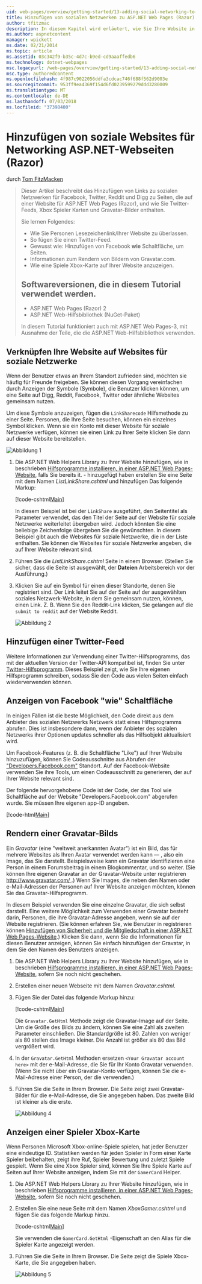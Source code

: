 ```yaml
---
uid: web-pages/overview/getting-started/13-adding-social-networking-to-your-web-site
title: Hinzufügen von sozialen Netzwerken zu ASP.NET Web Pages (Razor) Sites | Microsoft-Dokumentation
author: tfitzmac
description: In diesem Kapitel wird erläutert, wie Sie Ihre Website in soziale Netzwerkdienste integrieren. In diesem Kapitel erfahren Sie, wie Sie den Personenkreis Lesezeichenlink/Ihrer Website...
ms.author: aspnetcontent
manager: wpickett
ms.date: 02/21/2014
ms.topic: article
ms.assetid: 03c342f9-b35c-4d7c-b9ed-cd9aaaffedb6
ms.technology: dotnet-webpages
msc.legacyurl: /web-pages/overview/getting-started/13-adding-social-networking-to-your-web-site
msc.type: authoredcontent
ms.openlocfilehash: 4f987c9022056ddfa3cdcac746f688f562d9003e
ms.sourcegitcommit: 953ff9ea4369f154d6fd0239599279ddd3280009
ms.translationtype: MT
ms.contentlocale: de-DE
ms.lasthandoff: 07/03/2018
ms.locfileid: "37398400"
---
```

<a name="adding-social-networking-to-aspnet-web-pages-razor-sites"></a>Hinzufügen von soziale Websites für Networking ASP.NET-Webseiten (Razor)
====================
durch [Tom FitzMacken](https://github.com/tfitzmac)

> Dieser Artikel beschreibt das Hinzufügen von Links zu sozialen Netzwerken für Facebook, Twitter, Reddit und Digg zu Seiten, die auf einer Website für ASP.NET Web Pages (Razor), und wie Sie Twitter-Feeds, Xbox Spieler Karten und Gravatar-Bilder enthalten.
> 
> Sie lernen Folgendes:
> 
> - Wie Sie Personen Lesezeichenlink/Ihrer Website zu überlassen.
> - So fügen Sie einen Twitter-Feed.
> - Gewusst wie: Hinzufügen von Facebook **wie** Schaltfläche, um Seiten.
> - Informationen zum Rendern von Bildern von Gravatar.com.
> - Wie eine Spiele Xbox-Karte auf Ihrer Website anzuzeigen.
>   
> 
> ## <a name="software-versions-used-in-the-tutorial"></a>Softwareversionen, die in diesem Tutorial verwendet werden.
> 
> 
> - ASP.NET Web Pages (Razor) 2
> - ASP.NET Web-Hilfsbibliothek (NuGet-Paket)
>   
> 
> In diesem Tutorial funktioniert auch mit ASP.NET Web Pages-3, mit Ausnahme der Teile, die die ASP.NET Web-Hilfsbibliothek verwenden.


<a id="Linking_Your_Website"></a>
## <a name="linking-your-website-on-social-networking-sites"></a>Verknüpfen Ihre Website auf Websites für soziale Netzwerke

Wenn der Benutzer etwas an Ihrem Standort zufrieden sind, möchten sie häufig für Freunde freigeben. Sie können diesen Vorgang vereinfachen durch Anzeigen der Symbole (Symbole), die Benutzer klicken können, um eine Seite auf Digg, Reddit, Facebook, Twitter oder ähnliche Websites gemeinsam nutzen.

Um diese Symbole anzuzeigen, fügen die `LinkSharecode` Hilfsmethode zu einer Seite. Personen, die Ihre Seite besuchen, können ein einzelnes Symbol klicken. Wenn sie ein Konto mit dieser Website für soziale Netzwerke verfügen, können sie einen Link zu Ihrer Seite klicken Sie dann auf dieser Website bereitstellen.

![Abbildung 1](13-adding-social-networking-to-your-web-site/_static/image1.jpg)

1. Die ASP.NET Web Helpers Library zu Ihrer Website hinzufügen, wie in beschrieben [Hilfsprogramme installieren, in einer ASP.NET Web Pages-Website](https://go.microsoft.com/fwlink/?LinkId=252372), falls Sie bereits it. - hinzugefügt haben erstellen Sie eine Seite mit dem Namen *ListLinkShare.cshtml* und hinzufügen Das folgende Markup:

    [!code-cshtml[Main](13-adding-social-networking-to-your-web-site/samples/sample1.cshtml)]

    In diesem Beispiel ist bei der `LinkShare` ausgeführt, den Seitentitel als Parameter verwendet, das den Titel der Seite auf der Website für soziale Netzwerke weiterleitet übergeben wird. Jedoch könnten Sie eine beliebige Zeichenfolge übergeben Sie die gewünschten. In diesem Beispiel gibt auch die Websites für soziale Netzwerke, die in der Liste enthalten. Sie können die Websites für soziale Netzwerke angeben, die auf Ihrer Website relevant sind.
2. Führen Sie die *ListLinkShare.cshtml* Seite in einem Browser. (Stellen Sie sicher, dass die Seite ist ausgewählt, der **Dateien** Arbeitsbereich vor der Ausführung.)
3. Klicken Sie auf ein Symbol für einen dieser Standorte, denen Sie registriert sind. Der Link leitet Sie auf der Seite auf der ausgewählten soziales Netzwerk-Website, in dem Sie gemeinsam nutzen, können, einen Link. Z. B. Wenn Sie den Reddit-Link klicken, Sie gelangen auf die `submit to reddit` auf der Website Reddit.

     ![Abbildung 2](13-adding-social-networking-to-your-web-site/_static/image2.jpg)

<a id="Adding_a_Twitter_Feed"></a>
## <a name="adding-a-twitter-feed"></a>Hinzufügen einer Twitter-Feed

Weitere Informationen zur Verwendung einer Twitter-Hilfsprogramms, das mit der aktuellen Version der Twitter-API kompatibel ist, finden Sie unter [Twitter-Hilfsprogramm](../ui-layouts-and-themes/twitter-helper.md). Dieses Beispiel zeigt, wie Sie Ihre eigenen Hilfsprogramm schreiben, sodass Sie den Code aus vielen Seiten einfach wiederverwenden können.

<a id="Displaying_a_Facebook_Button"></a>
## <a name="displaying-a-facebook-quotlikequot-button"></a>Anzeigen von Facebook &quot;wie&quot; Schaltfläche

In einigen Fällen ist die beste Möglichkeit, den Code direkt aus dem Anbieter des sozialen Netzwerks Netzwerk statt eines Hilfsprogramms abrufen. Dies ist insbesondere dann, wenn der Anbieter des sozialen Netzwerks ihrer Optionen updates schneller als das Hilfsobjekt aktualisiert wird.

Um Facebook-Features (z. B. die Schaltfläche "Like") auf Ihrer Website hinzuzufügen, können Sie Codeausschnitte aus Abrufen der ["Developers.Facebook.com"](https://developers.facebook.com/) Standort. Auf der Facebook-Website verwenden Sie ihre Tools, um einen Codeausschnitt zu generieren, der auf Ihrer Website relevant sind.

Der folgende hervorgehobene Code ist der Code, der das Tool wie Schaltfläche auf der Website "Developers.Facebook.com" abgerufen wurde. Sie müssen Ihre eigenen app-ID angeben.

[!code-html[Main](13-adding-social-networking-to-your-web-site/samples/sample2.html?highlight=7-14,16-17)]

<a id="Rendering_a_Gravatar_Image"></a>
## <a name="rendering-a-gravatar-image"></a>Rendern einer Gravatar-Bilds

Ein *Gravatar* (eine &quot;weltweit anerkannten Avatar&quot;) ist ein Bild, das für mehrere Websites als Ihren Avatar verwendet werden kann &#8212; , also ein Image, das Sie darstellt. Beispielsweise kann ein Gravatar identifizieren eine Person in einem Forumsbeitrag in einem Blogkommentar, und so weiter. (Sie können Ihre eigenen Gravatar an der Gravatar-Website unter registrieren [ http://www.gravatar.com/ ](http://www.gravatar.com/).) Wenn Sie Images, die neben den Namen oder e-Mail-Adressen der Personen auf Ihrer Website anzeigen möchten, können Sie das Gravatar-Hilfsprogramm.

In diesem Beispiel verwenden Sie eine einzelne Gravatar, die sich selbst darstellt. Eine weitere Möglichkeit zum Verwenden einer Gravatar besteht darin, Personen, die ihre Gravatar-Adresse angeben, wenn sie auf der Website registrieren. (Sie können erfahren Sie, wie Benutzer in registrieren können [Hinzufügen von Sicherheit und die Mitgliedschaft in einer ASP.NET Web Pages-Website](https://go.microsoft.com/fwlink/?LinkId=202904).) Klicken Sie dann, wenn Sie die Informationen für diesen Benutzer anzeigen, können Sie einfach hinzufügen der Gravatar, in dem Sie den Namen des Benutzers anzeigen.

1. Die ASP.NET Web Helpers Library zu Ihrer Website hinzufügen, wie in beschrieben [Hilfsprogramme installieren, in einer ASP.NET Web Pages-Website](https://go.microsoft.com/fwlink/?LinkId=252372), sofern Sie noch nicht geschehen.
2. Erstellen einer neuen Webseite mit dem Namen *Gravatar.cshtml*.
3. Fügen Sie der Datei das folgende Markup hinzu: 

    [!code-cshtml[Main](13-adding-social-networking-to-your-web-site/samples/sample3.cshtml)]

    Die `Gravatar.GetHtml` Methode zeigt die Gravatar-Image auf der Seite. Um die Größe des Bilds zu ändern, können Sie eine Zahl als zweiten Parameter einschließen. Die Standardgröße ist 80. Zahlen von weniger als 80 stellen das Image kleiner. Die Anzahl ist größer als 80 das Bild vergrößert wird.
4. In der `Gravatar.GetHtml` Methoden ersetzen `<Your Gravatar account here>` mit der e-Mail-Adresse, die Sie für Ihr Konto Gravatar verwenden. (Wenn Sie nicht über ein Gravatar-Konto verfügen, können Sie die e-Mail-Adresse einer Person, der die verwenden.)
5. Führen Sie die Seite in Ihrem Browser. Die Seite zeigt zwei Gravatar-Bilder für die e-Mail-Adresse, die Sie angegeben haben. Das zweite Bild ist kleiner als die erste. 

    ![Abbildung 4](13-adding-social-networking-to-your-web-site/_static/image3.jpg)

<a id="Displaying_an_Xbox_Gamer_Card"></a>
## <a name="displaying-an-xbox-gamer-card"></a>Anzeigen einer Spieler Xbox-Karte

Wenn Personen Microsoft Xbox-online-Spiele spielen, hat jeder Benutzer eine eindeutige ID. Statistiken werden für jeden Spieler in Form einer Karte Spieler beibehalten, zeigt ihre Ruf, Spieler Bewertung und zuletzt Spiele gespielt. Wenn Sie eine Xbox Spieler sind, können Sie Ihre Spiele Karte auf Seiten auf Ihrer Website anzeigen, indem Sie mit der `GamerCard` Helper.

1. Die ASP.NET Web Helpers Library zu Ihrer Website hinzufügen, wie in beschrieben [Hilfsprogramme installieren, in einer ASP.NET Web Pages-Website](https://go.microsoft.com/fwlink/?LinkId=252372), sofern Sie noch nicht geschehen.
2. Erstellen Sie eine neue Seite mit dem Namen *XboxGamer.cshtml* und fügen Sie das folgende Markup hinzu.

    [!code-cshtml[Main](13-adding-social-networking-to-your-web-site/samples/sample4.cshtml)]

    Sie verwenden die `GamerCard.GetHtml` -Eigenschaft an den Alias für die Spieler Karte angezeigt werden.
3. Führen Sie die Seite in Ihrem Browser. Die Seite zeigt die Spiele Xbox-Karte, die Sie angegeben haben.

    ![Abbildung 5](13-adding-social-networking-to-your-web-site/_static/image4.jpg)
